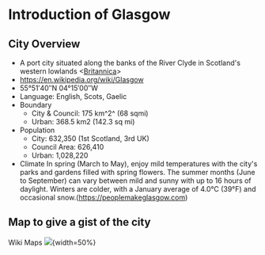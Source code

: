 # Introduction of Glasgow

## City Overview

-   A port city situated along the banks of the River Clyde in Scotland's western lowlands \<[Britannica](https://www.britannica.com/place/Glasgow-Scotland)\>
-   <https://en.wikipedia.org/wiki/Glasgow>
-   55°51′40″N 04°15′00″W
-   Language: English, Scots, Gaelic
-   Boundary
    -   City & Council: 175 km^2^ (68 sqmi)
    -   Urban: 368.5 km2 (142.3 sq mi)
-   Population
    -   City: 632,350 (1st Scotland, 3rd UK)
    -   Council Area: 626,410
    -   Urban: 1,028,220
-   Climate In spring (March to May), enjoy mild temperatures with the city's parks and gardens filled with spring flowers. The summer months (June to September) can vary between mild and sunny with up to 16 hours of daylight. Winters are colder, with a January average of 4.0°C (39°F) and occasional snow.(<https://peoplemakeglasgow.com>)

## Map to give a gist of the city
Wiki Maps
![](https://upload.wikimedia.org/wikipedia/commons/thumb/2/28/Glasgow_districts_draft1.png/1200px-Glasgow_districts_draft1.png){width=50%}
